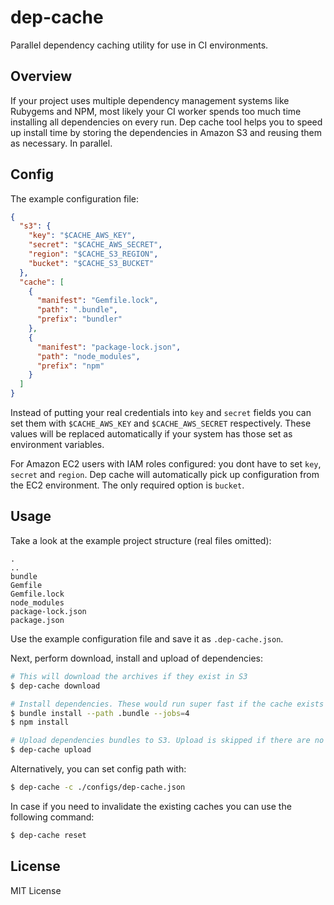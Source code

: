 # dep-cache

Parallel dependency caching utility for use in CI environments.

## Overview

If your project uses multiple dependency management systems like Rubygems and
NPM, most likely your CI worker spends too much time installing all dependencies
on every run. Dep cache tool helps you to speed up install time by storing the
dependencies in Amazon S3 and reusing them as necessary. In parallel.

## Config

The example configuration file:

```json
{
  "s3": {
    "key": "$CACHE_AWS_KEY",
    "secret": "$CACHE_AWS_SECRET",
    "region": "$CACHE_S3_REGION",
    "bucket": "$CACHE_S3_BUCKET"
  },
  "cache": [
    {
      "manifest": "Gemfile.lock",
      "path": ".bundle",
      "prefix": "bundler"
    },
    {
      "manifest": "package-lock.json",
      "path": "node_modules",
      "prefix": "npm"
    }
  ]
}
```

Instead of putting your real credentials into `key` and `secret` fields you can 
set them with `$CACHE_AWS_KEY` and `$CACHE_AWS_SECRET` respectively. These values
will be replaced automatically if your system has those set as environment variables.

For Amazon EC2 users with IAM roles configured: you dont have to set `key`, `secret` 
and `region`. Dep cache will automatically pick up configuration from the EC2 environment.
The only required option is `bucket`.

## Usage

Take a look at the example project structure (real files omitted):

```
.
..
bundle
Gemfile
Gemfile.lock
node_modules
package-lock.json
package.json
```

Use the example configuration file and save it as `.dep-cache.json`.

Next, perform download, install and upload of dependencies:


```bash
# This will download the archives if they exist in S3
$ dep-cache download 

# Install dependencies. These would run super fast if the cache exists
$ bundle install --path .bundle --jobs=4
$ npm install

# Upload dependencies bundles to S3. Upload is skipped if there are no changes.
$ dep-cache upload
```

Alternatively, you can set config path with:

```bash
$ dep-cache -c ./configs/dep-cache.json
```

In case if you need to invalidate the existing caches you can use the following command:

```bash
$ dep-cache reset
```

## License

MIT License
